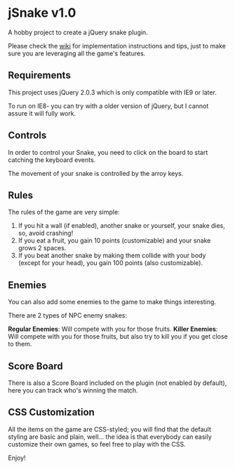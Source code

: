 jSnake v1.0
======

A hobby project to create a jQuery snake plugin.

Please check the [wiki](https://github.com/fznwebdesign/jSnake/wiki) for implementation instructions and tips, just to make sure you are leveraging all the game's features.

## Requirements

This project uses jQuery 2.0.3 which is only compatible with IE9 or later.

To run on IE8- you can try with a older version of jQuery, but I cannot assure it will fully work.

## Controls

In order to control your Snake, you need to click on the board to start catching the keyboard events.

The movement of your snake is controlled by the arroy keys.

## Rules

The rules of the game are very simple:

1. If you hit a wall (if enabled), another snake or yourself, your snake dies, so, avoid crashing!
2. If you eat a fruit, you gain 10 points (customizable) and your snake grows 2 spaces.
3. If you beat another snake by making them collide with your body (except for your head), you gain 100 points (also customizable).

## Enemies

You can also add some enemies to the game to make things interesting.

There are 2 types of NPC enemy snakes:

**Regular Enemies**: Will compete with you for those fruits.
**Killer Enemies**: Will compete with you for those fruits, but also try to kill you if you get close to them.

## Score Board

There is also a Score Board included on the plugin (not enabled by default), here you can track who's winning the match.

## CSS Customization

All the items on the game are CSS-styled; you will find that the default styling are basic and plain, well... the idea is that everybody can easily customize their own games, so feel free to play with the CSS.


Enjoy!
